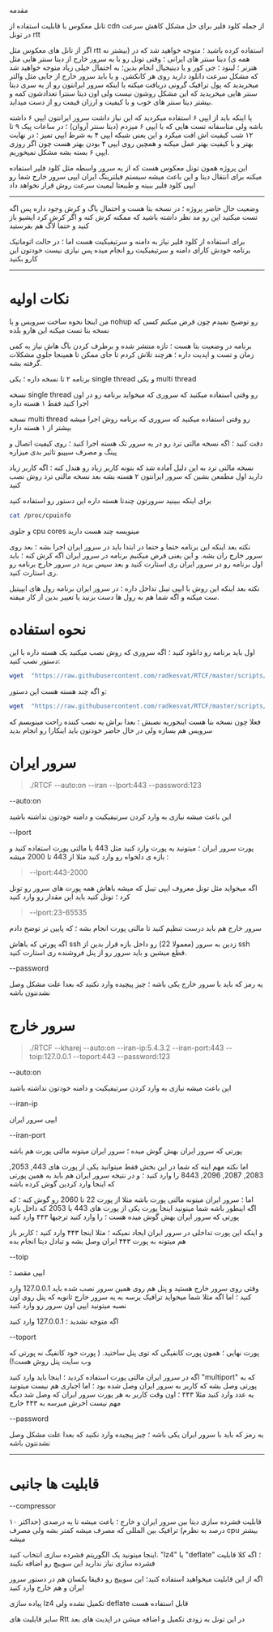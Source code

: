 مقدمه

تانل معکوس با قابلیت استفاده از cdn از جمله کلود فلیر برای حل مشکل کاهش سرعت در تونل rtt 

اگر از تانل های معکوس مثل rtt استفاده کرده باشید ؛ متوجه خواهید شد که در (بیشتر نه همه ی) دیتا سنتر های ایرانی ؛ وقتی تونل رو با یه سرور خارج از دیتا سنتر هایی مثل هتزنر ؛ لینود ؛ جی کور و یا دیتیجیال انجام بدین؛
به احتمال خیلی زیاد متوجه خواهید شد که مشکل سرعت دانلود دارید روی هر کانکشن. و یا باید سرور خارج از جایی مثل والتر میخریدید که پول ترافیک گرونی دریافت میکنه یا اینکه سرور ایرانتون رو از یه سری دیتا سنتر هایی میخریدید که 
این مشکل روشون نیست ولی اون دیتا سنترا تعدادشون کمه و بیشتر دیتا سنتر های خوب و با کیفیت و ارزان قیمت رو از دست میداید.

یا اینکه باید از ایپی ۶ استفاده میکردید که این نیاز داشت سرور ایرانتون ایپی ۶ داشته باشه ولی متاسفانه تست هایی که با ایپی ۶ میزدم (دیتا سنتر آروان) ؛
در ساعات پیک ۹ تا ۱۲ شب کیفیت اش افت میکرد و این یعنی شبکه ایپی ۴ به شرط ایپی تمیز ؛ در نهایت بهتر و با کیفیت بهتر عمل میکنه و همچین روی ایپی ۴ بودن بهتر هست چون اگر روزی ایپی  ۶ بسته بشه مشکل نمیخوریم. 

این پروژه همون تونل معکوس هست که از یه سرور واسطه مثل کلود فلیر استفاده میکنه برای انتقال دیتا و این باعث میشه سیستم فیلترینگ ایران ایپی سرور خارج شما رو ایپی کلود فلیر ببینه و طبیعتا لیمیت سرعت روش قرار نخواهد داد


---
وضعیت حال حاضر پروژه ؛ در نسخه بتا هست و احتمال باگ و کرش وجود داره پس اگه تست میکنید این رو مد نظر داشته باشید که ممکنه کرش کنه و اگر کرش کرد ایشیو باز کنید و حتما لاگ هم بفرستید


برای استفاده از کلود فلیر نیاز به دامنه و سرتیفیکیت هست اما ؛ در حالت اتوماتیک برنامه خودش کارای دامنه و سرتیفیکیت رو انجام میده پس نیازی نیست خودتون این کارو بکنید


---
# نکات اولیه

من اینجا نحوه ساخت سرویس و یا nohup رو توضیح نمیدم چون فرض میکنم کسی که نسخه بتا تست میکنه این هارو بلده

برنامه در وضعیت بتا هست ؛‌ تازه منتشر شده و برطرف کردن باگ هاش نیاز به کمی زمان و تست و اپدیت داره ؛ هرچند تلاش کردم تا جای ممکن تا همینجا جلوی مشکلات گرفته بشه.

برنامه ۲ تا نسخه داره ؛ یکی single thread و یکی multi thread

نسخه single thread رو وقتی استفاده میکنید که سروری که میخواید برنامه رو در اون اجرا کنید فقط ۱ هسته داره 

نسخه multi thread رو وقتی استفاده میکنید که سروری که برنامه روش اجرا میشه بیشتر از ۱ هسته داره 

دقت کنید ؛ اگه نسخه مالتی ترد رو در یه سرور تک هسته اجرا کنید ؛ روی کیفیت اتصال و پینگ و مصرف سیپیو تاثیر بدی میزاره 

نسخه مالتی ترد به این دلیل آماده شد که بتونه کاربر زیاد رو هندل کنه ؛ اگه کاربر زیاد دارید اول مطمعن بشین که سرور ایرانتون ۲ هسته بشه بعد نسخه مالتی ترد روش نصب کنید

برای اینکه ببینید سرورتون چندتا هسته داره این دستور رو استفاده کنید

```sh
cat /proc/cpuinfo
```
و جلوی cpu cores مینویسه چند هست دارید




نکته بعد اینکه این برنامه حتما و حتما در ابتدا باید در سرور ایران اجرا بشه ؛ بعد روی سرور خارج ران بشه. 
و این یعنی فرض میکنیم برنامه در سرور ایران اگه کرش کنه ؛ باید اول برنامه رو در سرور ایران ری استارت کنید و بعد سپس برید در سرور خارج برنامه رو ری استارت کنید.


نکته بعد اینکه این روش با ایپی تیبل تداخل داره ؛ در سرور ایران برنامه رول های ایپیتیل ست میکنه و اگه شما هم به رول ها دست بزنید یا تغییر بدین از کار میفته.



# نحوه استفاده

اول باید برنامه رو دانلود کنید ؛ اگه سروری که روش نصب میکنید یک هسته داره با این دستور نصب کنید:

```sh
wget  "https://raw.githubusercontent.com/radkesvat/RTCF/master/scripts/install_st.sh" -O install_st.sh && chmod +x install_st.sh && bash install_st.sh
```

و اگه چند هسته هست این دستور:

```sh
wget  "https://raw.githubusercontent.com/radkesvat/RTCF/master/scripts/install_mt.sh" -O install_mt.sh && chmod +x install_mt.sh && bash install_mt.sh
```

فعلا چون نسخه بتا هست اینجوریه نصبش ؛‌ بعدا براش یه نصب کننده راحت مینویسم که سرویس هم بسازه ولی در حال حاضر خودتون باید اینکارا رو انجام بدید


# سرور ایران

> ./RTCF --auto:on --iran --lport:443 --password:123



--auto:on

این باعث میشه نیازی به وارد کردن سرتیفیکیت  و دامنه خودتون نداشته باشید


--lport

پورت سرور ایران ؛ میتونید یه پورت وارد کنید مثل 443 یا مالتی پورت استفاده کنید و بازه ی دلخواه رو وارد کنید مثلا از 443 تا 2000 میشه :

> --lport:443-2000


اگه میخواید مثل تونل معروف ایپی تیبل که میشه باهاش همه پورت های سرور رو تونل کرد ؛ تونل کنید باید این مقدار رو وارد کنید


> --lport:23-65535

سرور خارج هم باید درست تنظیم کنید تا مالتی پورت انجام بشه ؛ که پایین تر توضح دادم

اگه پورتی که باهاش ssh زدین به سرور (معمولا 22) رو داخل بازه قرار بدین از ssh قطع میشین و باید سرور رو از پنل فروشنده ری استارت کنید.


--password

یه رمز که باید با سرور خارج یکی باشه ؛ چیز پیچیده وارد نکنید که بعدا علت مشکل وصل نشدنتون باشه 



# سرور خارج

> ./RTCF --kharej --auto:on --iran-ip:5.4.3.2 --iran-port:443 --toip:127.0.0.1 --toport:443 --password:123


--auto:on

این باعث میشه نیازی به وارد کردن سرتیفیکیت  و دامنه خودتون نداشته باشید

--iran-ip

ایپی سرور ایران


--iran-port


پورتی که سرور ایران بهش گوش میده ؛ سرور ایران میتونه مالتی پورت هم باشه

اما نکته مهم اینه که شما در این بخش فقط میتوانید یکی از پورت های 443, 2053, 2083, 2087, 2096, 8443 را وارد کنید ؛ و در نتیجه سرور ایران هم باید به همین پورتی که اینجا وارد کردین گوش کرده باشه

اما ؛ سرور ایران میتونه مالتی پورت باشه مثلا از پورت 22 تا 2060 رو گوش کنه‌ ؛ که اگه اینطور باشه شما میتونید اینجا پورت یکی از پورت های 443 یا 2053 که داخل بازه پورتی که سرور ایران بهش گوش میده هست ؛ را وارد کنید
ترجیها ۴۴۳ وارد کنید

و اینکه این پورت تداخلی در سرور ایران ایجاد نمیکنه ؛ مثلا اینجا ۴۴۳ وارد کنید ؛ کاربر باز هم میتونه به پورت ۴۴۳ ایران وصل بشه و تبادل دیتا انجام بده

--toip


ایپی مقصد ؛ 

وقتی روی سرور خارج هستید و پنل هم روی همین سرور نصب شده باید 127.0.0.1 وارد کنید ؛ اما اگه مثلا شما میخواید ترافیک برسه به یه سرور خارج ثانویه که پنل روی اون نصبه میتونید ایپی اون سرور رو وارد کنید

اگه متوجه نشدید ؛ 127.0.0.1 وارد کنید

--toport

پورت نهایی ؛ همون پورت کانفیگی که توی پنل ساختید. ( پورت خود کانفیگ نه پورتی که وب سایت پنل روش هست!) 

اگه در سرور ایران مالتی پورت استفاده کردید ؛ اینجا باید وارد کنید "multiport" که به پورتی وصل بشه که کاربر به سرور ایران وصل شده بود ؛ اما اجباری هم نیست میتونید یه عدد وارد کنید مثلا ۴۴۳ ؛‌ اون وقت کاربر به هر پورت سرور ایران که وصل شد دیگه مهم نیست اخرش میرسه به ۴۴۳ خارج

--password

یه رمز که باید با سرور ایران یکی باشه ؛ چیز پیچیده وارد نکنید که بعدا علت مشکل وصل نشدنتون باشه 

---
# قابلیت ها جانبی


--compressor

قابلیت فشرده سازی دیتا بین سرور ایران و خارج ؛ باعث میشه تا یه درصدی (حداکثر ۱۰ درصد به نظرم) ترافیک بین المللی که مصرف میشه کمتر بشه ولی مصرف cpu بیشتر میشه

اینجا میتونید یک الگوریتم فشرده سازی انتخاب کنید. "lz4" یا "deflate"  ؛ اگه کلا قابلیت فشرده سازی نیاز ندارید این سوییچ رو اضافه نکیند

اگه از این قابلیت میخواهید استفاده کنید؛ این سوییچ رو دقیقا یکسان هم در دستور سرور ایران و هم خارج وارد کنید

پیاده سازی lz4 تکمیل نشده ولی deflate قابل استفاده هست




سایر قابلیت های Rtt در این تونل به زودی تکمیل و اضافه میشن در اپدیت های بعد
